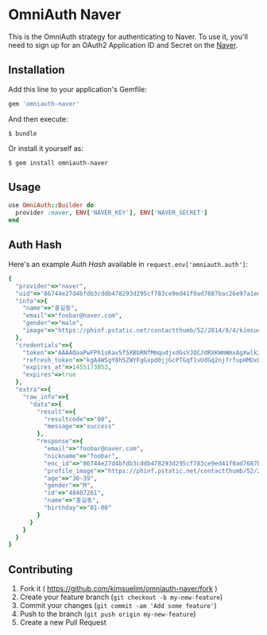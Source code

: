 # OmniAuth Naver

This is the OmniAuth strategy for authenticating to Naver. To
use it, you'll need to sign up for an OAuth2 Application ID and Secret
on the [Naver](https://developers.naver.com/docs/login/overview).

## Installation

Add this line to your application's Gemfile:

```ruby
gem 'omniauth-naver'
```

And then execute:

    $ bundle

Or install it yourself as:

    $ gem install omniauth-naver

## Usage

```ruby
use OmniAuth::Builder do
  provider :naver, ENV['NAVER_KEY'], ENV['NAVER_SECRET']
end
```

## Auth Hash

Here's an example *Auth Hash* available in `request.env['omniauth.auth']`:

```ruby
{
  "provider"=>"naver",
  "uid"=>"86744e27d4bfdb3cddb478293d295cf783ce9ed41f0ad7687bac26e97a1ed1b4",
  "info"=>{
    "name"=>"홍길동",
    "email"=>"foobar@naver.com",
    "gender"=>"male",
    "image"=>"https://phinf.pstatic.net/contactthumb/52/2014/8/4/kimsuerim_1407162661934.jpg"
  },
  "credentials"=>{
    "token"=>"AAAAOaaPwFPh1sKav5f5XBbRNfMmqudjxdGsVJQCJdRXKWmWmxAgXwlk29365tU1S4j3oXjG3HpnGG4w+CoJ+gg5eDA=",
    "refresh_token"=>"kgA4WSgY8h5ZWYFgGxpd0jjGcPTGqf1vUdGq2nj7rfupHMUxUa9adXJhbddMzadB1X9djhfCbBisZGMUsisCp4XuPMRjiiz4yTSG93y3ziiQerTdOUJKuW6VVR5FQLHxj87y",
    "expires_at"=>1455173853,
    "expires"=>true
  },
  "extra"=>{
    "raw_info"=>{
      "data"=>{
        "result"=>{
          "resultcode"=>"00",
          "message"=>"success"
        },
        "response"=>{
          "email"=>"foobar@naver.com",
          "nickname"=>"foobar",
          "enc_id"=>"86744e27d4bfdb3cddb478293d295cf783ce9ed41f0ad7687bac26e97a1ed1b4",
          "profile_image"=>"https://phinf.pstatic.net/contactthumb/52/2014/8/4/kimsuerim_1407162661934.jpg?type=s80",
          "age"=>"30-39",
          "gender"=>"M",
          "id"=>"48407261",
          "name"=>"홍길동",
          "birthday"=>"01-08"
        }
      }
    }
  }
}
```

## Contributing

1. Fork it ( https://github.com/kimsuelim/omniauth-naver/fork )
2. Create your feature branch (`git checkout -b my-new-feature`)
3. Commit your changes (`git commit -am 'Add some feature'`)
4. Push to the branch (`git push origin my-new-feature`)
5. Create a new Pull Request
